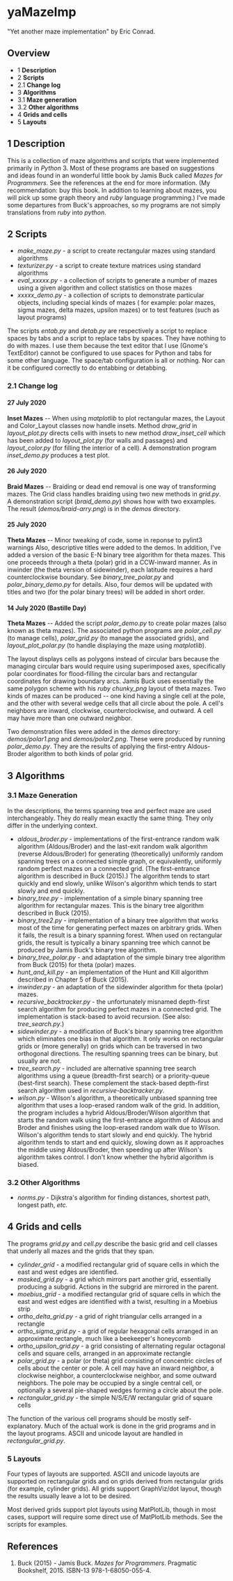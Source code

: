 # yaMazeImp
"Yet another maze implementation"
by Eric Conrad.

## Overview

* 1 **Description**
* 2 **Scripts**
* 2.1 **Change log**
* 3 **Algorithms**
* 3.1 **Maze generation**
* 3.2 **Other algorithms**
* 4 **Grids and cells**
* 5 **Layouts**

## 1 Description

This is a collection of maze algorithms and scripts that were implemented primarily in *Python* 3.  Most of these programs are based on suggestions and ideas found in an wonderful little book by Jamis Buck called *Mazes for Programmers*.  See the references at the end for more information.  (My recommendation: buy this book.  In addition to learning about mazes, you will pick up some graph theory and *ruby* language programming.)  I've made some departures from Buck's approaches, so my programs are not simply translations from *ruby* into *python*.

## 2 Scripts

* *make_maze.py* - a script to create rectangular mazes using standard algorithms
* *texturizer.py* - a script to create texture matrices using standard algorithms
* *eval_xxxxx.py* - a collection of scripts to generate a number of mazes using a given algorithm and collect statistics on those mazes
* *xxxxx_demo.py* - a collection of scripts to demonstrate particular objects, including special kinds of mazes ( for example: polar mazes, sigma mazes, delta mazes, upsilon mazes) or to test features (such as layout programs)

The scripts *entab.py* and *detab.py* are respectively a script to replace spaces by tabs and a script to replace tabs by spaces.  They have nothing to do with mazes.  I use them because the text editor that I use (Gnome's TextEditor) cannot be configured to use spaces for Python and tabs for some other language.  The space/tab configuration is all or nothing.  Nor can it be configured correctly to do entabbing or detabbing.

### 2.1 Change log

#### 27 July 2020

**Inset Mazes** -- When using *matplotlib* to plot rectangular mazes, the Layout and Color_Layout classes now handle insets.  Method *draw_grid* in *layout_plot.py* directs cells with insets to new method *draw_inset_cell* which has been added to *layout_plot.py* (for walls and passages) and *layout_color.py* (for filling the interior of a cell).  A demonstration program *inset_demo.py* produces a test plot.

#### 26 July 2020

**Braid Mazes** -- Braiding or dead end removal is one way of transforming mazes.  The Grid class handles braiding using two new methods in *grid.py*.  A demonstration script (*braid_demo.py*) shows how with two exxamples.  The result (*demos/braid-arry.png*) is in the *demos* directory.

#### 25 July 2020

**Theta Mazes** -- Minor tweaking of code, some in reponse to pylint3 warnings  Also, descriptive titles were added to the demos.  In addition, I've added a version of the basic E-N binary tree algorithm for theta mazes.  This one proceeds through a theta (polar) grid in a CCW-inward manner.  As in inwinder (the theta version of sidewinder), each latitude requires a hard counterclockwise boundary.  See *binary_tree_polar.py* and *polar_binary_demo.py* for details.  Also, four demos will be updated with titles and two (for the polar binary trees) will be added in short order.

#### 14 July 2020 (Bastille Day)

**Theta Mazes** -- Added the script *polar_demo.py* to create polar mazes (also known as theta mazes).  The associated python programs are *polar_cell.py* (to manage cells), *polar_grid.py* (to manage the associated grids), and *layout_plot_polar.py* (to handle displaying the maze using *matplotlib*).

The layout displays cells as polygons instead of circular bars because the managing circular bars would require using superimposed axes, specifically polar coordinates for flood-filling the circular bars and rectangular coordinates for drawing boundary arcs. Jamis Buck uses essentially the same polygon scheme with his *ruby* *chunky_png* layout of theta mazes.  Two kinds of mazes can be produced -- one kind having a single cell at the pole, and the other with several wedge cells that all circle about the pole.  A cell's neighbors are inward, clockwise, counterclockwise, and outward.  A cell may have more than one outward neighbor.

Two demonstration files were added in the *demos* directory: *demos/polar1.png* and *demos/polar2.png*.  These were produced by running *polar_demo.py*. They are the results of applying the first-entry Aldous-Broder algorithm to both kinds of polar grid.

## 3 Algorithms

### 3.1 Maze Generation

In the descriptions, the terms spanning tree and perfect maze are used interchangeably.  They do really mean exactly the same thing.  They only differ in the underlying context.

* *aldous_broder.py* - implementations of the first-entrance random walk algorithm (Aldous/Broder) and the last-exit random walk algorithm (reverse Aldous/Broder) for generating (theoretically) uniformly random spanning trees on a connected simple graph, or equivalently, uniformly random perfect mazes on a connected grid. (The first-entrance algorithm is described in Buck (2015).)  The algorithm tends to start quickly and end slowly, unlike Wilson's algorithm which tends to start slowly and end quickly.
* *binary_tree.py* - implementation of a simple binary spanning tree algorithm for rectangular mazes.  This is the binary tree algorithm described in Buck (2015).
* *binary_tree2.py* - implementation of a binary tree algorithm that works most of the time for generating perfect mazes on arbitrary grids.  When it fails, the result is a binary spanning forest. When used on rectangular grids, the result is typically a binary spanning tree which cannot be produced by Jamis Buck's binary tree algorithm.
* *binary_tree_polar.py* - and adaptation of the simple binary tree algorithm from Buck (2015) for theta (polar) mazes. 
* *hunt_and_kill.py* - an implementation of the Hunt and Kill algorithm described in Chapter 5 of Buck (2015).
* *inwinder.py* - an adaptation of the sidewinder algorithm for theta (polar) mazes.
* *recursive_backtracker.py* - the unfortunately misnamed depth-first search algorithm for producing perfect mazes in a connected grid.  The implementation is stack-based to avoid recursion.  (See also: *tree_search.py*.)
* *sidewinder.py* - a modification of Buck's binary spanning tree algorithm which eliminates one bias in that algorithm.  It only works on rectangular grids or (more generally) on grids which can be traversed in two orthogonal directions.  The resulting spanning trees can be binary, but usually are not.
* *tree_search.py* -  included are alternative spanning tree search algorithms using a queue (breadth-first search) or a priority-queue (best-first search).  These complement the stack-based depth-first search algorithm used in *recursive-backtracker.py*.
* *wilson.py* - Wilson's algorithm, a theoretically unbiased spanning tree algorithm that uses a loop-erased random walk of the grid.  In addition, the program includes a hybrid Aldous/Broder/Wilson algorithm that starts the random walk using the first-entrance algorithm of Aldous and Broder and finishes using the loop-erased random walk due to Wilson.  Wilson's algorithm tends to start slowly and end quickly.  The hybrid algorithm tends to start and end quickly, slowing down as it approaches the middle using Aldous/Broder, then speeding up after Wilson's algorithm takes control.  I don't know whether the hybrid algorithm is biased.

### 3.2 Other Algorithms

* *norms.py* - Dijkstra's algorithm for finding distances, shortest path, longest path, *etc.*

## 4 Grids and cells

The programs *grid.py* and *cell.py* describe the basic grid and cell classes that underly all mazes and the grids that they span.

* *cylinder_grid* - a modified rectangular grid of square cells in which the east and west edges are identified.
* *masked_grid.py* - a grid which mirrors part another grid, essentially producing a subgrid.  Actions in the subgrid are mirrored in the parent.
* *moebius_grid* - a modified rectangular grid of square cells in which the east and west edges are identified with a twist, resulting in a Moebius strip 
* *ortho_delta_grid.py* - a grid of right triangular cells arranged in a rectangle
* *ortho_sigma_grid.py* - a grid of regular hexagonal cells arranged in an approximate rectangle, much like a beekeeper's honeycomb
* *ortho_upsilon_grid.py* - a grid consisting of alternating regular octagonal cells and square cells, arranged in an approximate rectangle
* *polar_grid.py* - a polar (or theta) grid consisting of concentric circles of cells about the center or pole.  A cell may have an inward neighbor, a clockwise neighbor, a counterclockwise neighbor, and some outward neighbors. The pole may be occupied by a single central cell, or optionally a several pie-shaped wedges forming a circle about the pole.
* *rectangular_grid.py* - the simple N/S/E/W rectangular grid of square cells

The function of the various cell programs should be mostly self-explanatory.  Much of the actual work is done in the grid programs and in the layout programs.  ASCII and unicode layout are handled in *rectangular_grid.py*.

### 5 Layouts

Four types of layouts are supported.  ASCII and unicode layouts are supported on rectangular grids and on grids derived from rectangular grids (for example, cylinder grids).  All grids support GraphViz/dot layout, though the results usually leave a lot to be desired.

Most derived grids support plot layouts using MatPlotLib, though in most cases, support will require some direct use of MatPlotLib methods.  See the scripts for examples.

## References

1. Buck (2015) - Jamis Buck.   *Mazes for Programmers*.  Pragmatic Bookshelf, 2015.  ISBN-13 978-1-68050-055-4.



